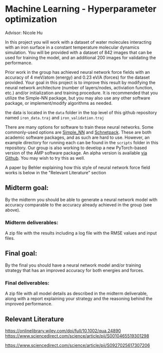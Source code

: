 # Machine Learning - Hyperparameter optimization
Advisor: Nicole Hu

In this project you will work with a dataset of water molecules interacting with an iron surface in a constant temperature molecular dynamics simulation.  You will be provided with a dataset of 842 images that can be used for training the model, and an additional 200 images for validating the performance.

Prior work in the group has achieved neural network force fields with an accuracy of 4 meV/atom (energy) and 0.23 eV/A (forces) for the dataset provided. Your goal in this project is to improve this result by modifying the neural network architecture (number of layers/nodes, activiation function, etc.) and/or initialization and training procedure. It is recommended that you utilize the Simple-NN package, but you may also use any other software package, or implement/modify algorithms as needed.

the data is located in the `data` folder in the top level of this github repository named `iron_data.traj` and `iron_validation.traj`

There are many options for software to train these neural networks. Some commonly-used options are [Simple\_NN](https://github.com/medford-group/SIMPLE-NN.git) and [Schnetpack](https://github.com/atomistic-machine-learning/schnetpack). These are both academic software packages, and as such are hard to use. However, an example directory for running each can be found in the `scripts` folder in this repository. Our group is also working to develop a new PyTorch-based version of the AMP software package. An alpha version is available [via Github](https://github.com/ulissigroup/amptorch). You may wish to try this as well.

A paper by Behler explaining how this style of neural network force field works is below in the "Relevant Literature" section

## Midterm goal:

By the midterm you should be able to generate a neural network model with accuracy comparable to the accuracy already achieved in the group (see above).

### Midterm deliverables:

A zip file with the results including a log file with the RMSE values and input files.

## Final goal:

By the final you should have a neural network model and/or training strategy that has an improved accuracy for both energies and forces.

### Final deliverables:

A zip file with all model details as described in the midterm deliverable, along with a report explaining your strategy and the reasoning behind the improved performance.

## Relevant Literature
https://onlinelibrary.wiley.com/doi/full/10.1002/qua.24890 https://www.sciencedirect.com/science/article/pii/S0010465519301298

https://www.sciencedirect.com/science/article/pii/S0927025617307206
